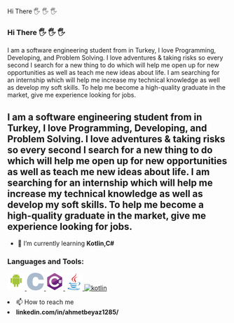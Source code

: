 Hi There
:raised_hand_with_fingers_splayed:
:raised_hand_with_fingers_splayed:
:raised_hand_with_fingers_splayed:
 ### Hi There    :raised_hand_with_fingers_splayed:  :raised_hand_with_fingers_splayed:  :raised_hand_with_fingers_splayed:




I am a  software engineering student from  in Turkey, I love Programming, Developing, and Problem Solving. I love adventures & taking risks so every second I search for a new thing to do which will help me open up for new opportunities as well as teach me new ideas about life. I am searching for an internship which will help me increase my technical knowledge as well as develop my soft skills. To help me become a high-quality graduate in the market, give me experience looking for jobs.

## I am a  software engineering student from  in Turkey, I love Programming, Developing, and Problem Solving. I love adventures & taking risks so every second I search for a new thing to do which will help me open up for new opportunities as well as teach me new ideas about life. I am searching for an internship which will help me increase my technical knowledge as well as develop my soft skills. To help me become a high-quality graduate in the market, give me experience looking for jobs.



- 🌱 I’m currently learning **Kotlin,C#**

<h3 align="left">Languages and Tools:</h3>
<p align="left"> <a href="https://developer.android.com" target="_blank"> <img src="https://raw.githubusercontent.com/devicons/devicon/master/icons/android/android-original-wordmark.svg" alt="android" width="40" height="40"/> </a> <a href="https://www.cprogramming.com/" target="_blank"> <img src="https://raw.githubusercontent.com/devicons/devicon/master/icons/c/c-original.svg" alt="c" width="40" height="40"/> </a> <a href="https://www.w3schools.com/cs/" target="_blank"> <img src="https://raw.githubusercontent.com/devicons/devicon/master/icons/csharp/csharp-original.svg" alt="csharp" width="40" height="40"/> </a> <a href="https://www.java.com" target="_blank"> <img src="https://raw.githubusercontent.com/devicons/devicon/master/icons/java/java-original.svg" alt="java" width="40" height="40"/> </a> <a href="https://kotlinlang.org" target="_blank"> <img src="https://www.vectorlogo.zone/logos/kotlinlang/kotlinlang-icon.svg" alt="kotlin" width="40" height="40"/> </a> </p


  - 📫 How to reach me  
  -  **linkedin.com/in/ahmetbeyaz1285/**
